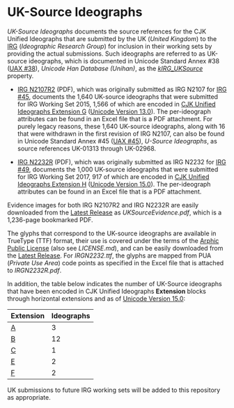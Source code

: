 # UK-Source Ideographs

*UK-Source Ideographs* documents the source references for the CJK Unified Ideographs that are submitted by the UK (*United Kingdom*) to the [IRG](http://appsrv.cse.cuhk.edu.hk/~irg/) (*Ideographic Research Group*) for inclusion in their working sets by providing the actual submissions. Such ideographs are referred to as UK-source ideographs, which is documented in Unicode Standard Annex #38 ([UAX #38](https://unicode.org/reports/tr38/)), *Unicode Han Database (Unihan)*, as the [*kIRG_UKSource*](https://unicode.org/reports/tr38/#kIRG_UKSource) property.

* [IRG N2107R2](https://github.com/unicode-org/uk-source-ideographs/raw/main/IRGN2107R2.pdf) (PDF), which was originally submitted as IRG N2107 for [IRG #45](http://appsrv.cse.cuhk.edu.hk/~irg/irg/irg45/IRG45.htm), documents the 1,640 UK-source ideographs that were submitted for IRG Working Set 2015, 1,566 of which are encoded in [CJK Unified Ideographs Extension G](https://www.unicode.org/Public/13.0.0/charts/blocks/U30000.pdf) ([Unicode Version 13.0](https://www.unicode.org/versions/Unicode13.0.0/)). The per-ideograph attributes can be found in an Excel file that is a PDF attachment. For purely legacy reasons, these 1,640 UK-source ideographs, along with 16 that were withdrawn in the first revision of IRG N2107, can also be found in Unicode Standard Annex #45 ([UAX #45](https://unicode.org/reports/tr45/)), *U-Source Ideographs*, as source references UK-01313 through UK-02968.

* [IRG N2232R](https://github.com/unicode-org/uk-source-ideographs/raw/main/IRGN2232R.pdf) (PDF), which was originally submitted as IRG N2232 for [IRG #49](http://appsrv.cse.cuhk.edu.hk/~irg/irg/irg49/IRG49.htm), documents the 1,000 UK-source ideographs that were submitted for IRG Working Set 2017, 917 of which are encoded in [CJK Unified Ideographs Extension H](https://unicode.org/charts/PDF/U31350.pdf) ([Unicode Version 15.0](https://www.unicode.org/versions/Unicode15.0.0/)). The per-ideograph attributes can be found in an Excel file that is a PDF attachment.

Evidence images for both IRG N2107R2 and IRG N2232R are easily downloaded from the [Latest Release](https://github.com/unicode-org/uk-source-ideographs/releases/latest/) as *UKSourceEvidence.pdf*, which is a 1,236-page bookmarked PDF.

The glyphs that correspond to the UK-source ideographs are available in TrueType (TTF) format, their use is covered under the terms of the [Arphic Public License](https://ftp.gnu.org/gnu/non-gnu/chinese-fonts-truetype/LICENSE) (also see *LICENSE.md*), and can be easily downloaded from the [Latest Release](https://github.com/unicode-org/uk-source-ideographs/releases/latest/). For *IRGN2232.ttf*, the glyphs are mapped from PUA (*Private Use Area*) code points as specified in the Excel file that is attached to *IRGN2232R.pdf*.

In addition, the table below indicates the number of UK-Source ideographs that have been encoded in CJK Unified Ideographs **Extension** blocks through horizontal extensions and as of [Unicode Version 15.0](https://www.unicode.org/versions/Unicode15.0.0/):

**Extension** | **Ideographs**
--- | ---
[A](https://unicode.org/charts/PDF/U3400.pdf) | 3
[B](https://unicode.org/charts/PDF/U20000.pdf) | 12
[C](https://unicode.org/charts/PDF/U2A700.pdf) | 1
[E](https://unicode.org/charts/PDF/U2B820.pdf) | 2
[F](https://unicode.org/charts/PDF/U2CEB0.pdf) | 2

UK submissions to future IRG working sets will be added to this repository as appropriate.
